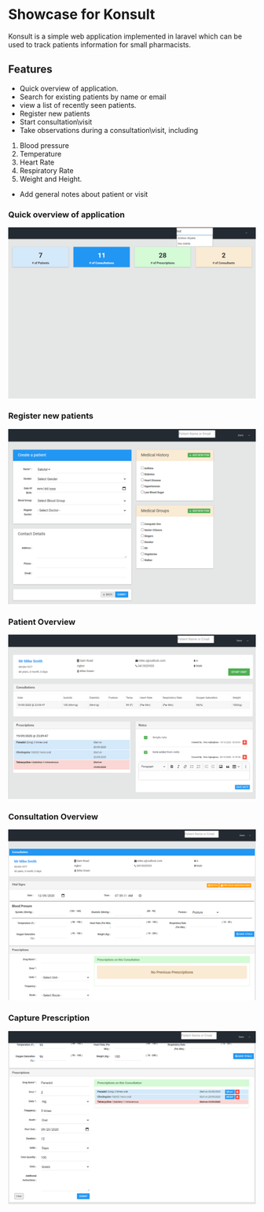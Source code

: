 # Showcase for Konsult
Konsult is a simple web application implemented in laravel which can be used to track patients information for small pharmacists.

## Features
- Quick overview of application.
- Search for existing patients by name or email
- view a list of recently seen patients.
- Register new patients
- Start consultation\visit
- Take observations during a consultation\visit, including
1. Blood pressure
2. Temperature
3. Heart Rate
4. Respiratory Rate
5. Weight and Height.
- Add general notes about patient or visit

### Quick overview of application
![alt text](images/02.dashboard.png "Quick overview of application")

### Register new patients
![alt text](images/03.register.png "Register new patients")

### Patient Overview
![alt text](images/04.patient.png "Patient Overview")

### Consultation Overview
![alt text](images/07.start.consultation.png "Consultation Overview")

### Capture Prescription
![alt text](images/09.capture.prescription1.png "Capture Prescription")